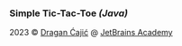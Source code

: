 ### Simple Tic-Tac-Toe _(Java)_

2023 © [Dragan Ćajić](https://hyperskill.org/profile/110124359) @ [JetBrains Academy](https://www.jetbrains.com/academy/)
